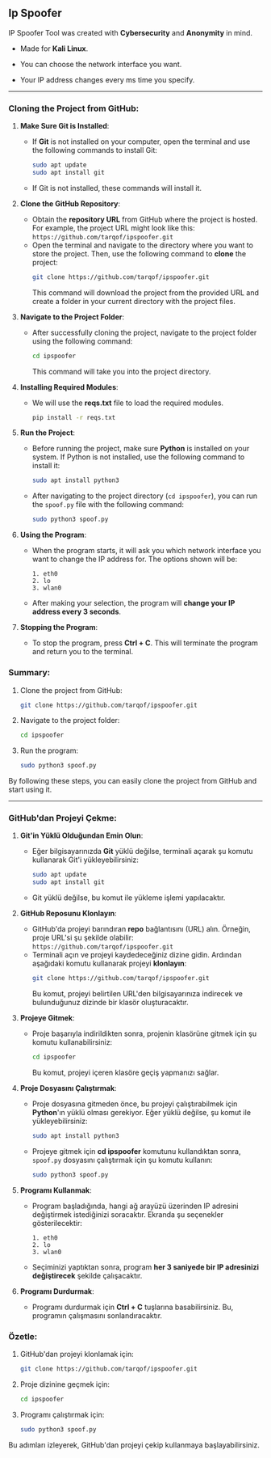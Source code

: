 ## **Ip Spoofer**

IP Spoofer Tool was created with **Cybersecurity** and **Anonymity** in mind.

   - Made for **Kali Linux**.

   - You can choose the network interface you want.

   - Your IP address changes every ms time you specify.


---



### **Cloning the Project from GitHub:**

1. **Make Sure Git is Installed**:
   - If **Git** is not installed on your computer, open the terminal and use the following commands to install Git:
     ```bash
     sudo apt update
     sudo apt install git
     ```
   - If Git is not installed, these commands will install it.

2. **Clone the GitHub Repository**:
   - Obtain the **repository URL** from GitHub where the project is hosted. For example, the project URL might look like this:  
     `https://github.com/tarqof/ipspoofer.git`
   - Open the terminal and navigate to the directory where you want to store the project. Then, use the following command to **clone** the project:
     ```bash
     git clone https://github.com/tarqof/ipspoofer.git
     ```
     This command will download the project from the provided URL and create a folder in your current directory with the project files.

3. **Navigate to the Project Folder**:
   - After successfully cloning the project, navigate to the project folder using the following command:
     ```bash
     cd ipspoofer
     ```
     This command will take you into the project directory.

4. **Installing Required Modules**:
   - We will use the **reqs.txt** file to load the required modules.
     ```bash
     pip install -r reqs.txt
     ```
5. **Run the Project**:
   - Before running the project, make sure **Python** is installed on your system. If Python is not installed, use the following command to install it:
     ```bash
     sudo apt install python3
     ```
   - After navigating to the project directory (`cd ipspoofer`), you can run the `spoof.py` file with the following command:
     ```bash
     sudo python3 spoof.py
     ```

6. **Using the Program**:
   - When the program starts, it will ask you which network interface you want to change the IP address for. The options shown will be:
     ```
     1. eth0
     2. lo
     3. wlan0
     ```
   - After making your selection, the program will **change your IP address every 3 seconds**.

7. **Stopping the Program**:
   - To stop the program, press **Ctrl + C**. This will terminate the program and return you to the terminal.


### **Summary:**

1. Clone the project from GitHub:
   ```bash
   git clone https://github.com/tarqof/ipspoofer.git
   ```

2. Navigate to the project folder:
   ```bash
   cd ipspoofer
   ```

3. Run the program:
   ```bash
   sudo python3 spoof.py
   ```

By following these steps, you can easily clone the project from GitHub and start using it.

---

### **GitHub'dan Projeyi Çekme:**

1. **Git'in Yüklü Olduğundan Emin Olun**:
   - Eğer bilgisayarınızda **Git** yüklü değilse, terminali açarak şu komutu kullanarak Git'i yükleyebilirsiniz:
     ```bash
     sudo apt update
     sudo apt install git
     ```
   - Git yüklü değilse, bu komut ile yükleme işlemi yapılacaktır.

2. **GitHub Reposunu Klonlayın**:
   - GitHub'da projeyi barındıran **repo** bağlantısını (URL) alın. Örneğin, proje URL'si şu şekilde olabilir:  
     `https://github.com/tarqof/ipspoofer.git`
   - Terminali açın ve projeyi kaydedeceğiniz dizine gidin. Ardından aşağıdaki komutu kullanarak projeyi **klonlayın**:
     ```bash
     git clone https://github.com/tarqof/ipspoofer.git
     ```
     Bu komut, projeyi belirtilen URL'den bilgisayarınıza indirecek ve bulunduğunuz dizinde bir klasör oluşturacaktır.

3. **Projeye Gitmek**:
   - Proje başarıyla indirildikten sonra, projenin klasörüne gitmek için şu komutu kullanabilirsiniz:
     ```bash
     cd ipspoofer
     ```
     Bu komut, projeyi içeren klasöre geçiş yapmanızı sağlar.

4. **Proje Dosyasını Çalıştırmak**:
   - Proje dosyasına gitmeden önce, bu projeyi çalıştırabilmek için **Python**'ın yüklü olması gerekiyor. Eğer yüklü değilse, şu komut ile yükleyebilirsiniz:
     ```bash
     sudo apt install python3
     ```
   - Projeye gitmek için **cd ipspoofer** komutunu kullandıktan sonra, `spoof.py` dosyasını çalıştırmak için şu komutu kullanın:
     ```bash
     sudo python3 spoof.py
     ```

5. **Programı Kullanmak**:
   - Program başladığında, hangi ağ arayüzü üzerinden IP adresini değiştirmek istediğinizi soracaktır. Ekranda şu seçenekler gösterilecektir:
     ```
     1. eth0
     2. lo
     3. wlan0
     ```
   - Seçiminizi yaptıktan sonra, program **her 3 saniyede bir IP adresinizi değiştirecek** şekilde çalışacaktır.

6. **Programı Durdurmak**:
   - Programı durdurmak için **Ctrl + C** tuşlarına basabilirsiniz. Bu, programın çalışmasını sonlandıracaktır.

### **Özetle:**

1. GitHub'dan projeyi klonlamak için:
   ```bash
   git clone https://github.com/tarqof/ipspoofer.git
   ```

2. Proje dizinine geçmek için:
   ```bash
   cd ipspoofer
   ```

3. Programı çalıştırmak için:
   ```bash
   sudo python3 spoof.py
   ```

Bu adımları izleyerek, GitHub'dan projeyi çekip kullanmaya başlayabilirsiniz.
